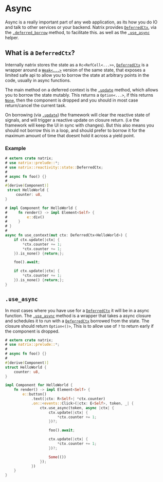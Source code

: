 # Async

Async is a really important part of any web application, as its how you do IO and talk to other services or your backend.
Natrix provides [`DeferredCtx`](reactivity::state::DeferredCtx), via the [`.deferred_borrow`](reactivity::state::State::deferred_borrow) method, to facilitate this. as well as the [`.use_async`](reactivity::state::State::use_async) helper.

## What is a `DeferredCtx`?

Internally natrix stores the state as a `Rc<RefCell<...>>`, [`DeferredCtx`](reactivity::state::DeferredCtx) is a wrapper around a [`Weak<...>`](std::rc::Weak) version of the same state, that exposes a limited safe api to allow you to borrow the state at arbitrary points in the code, usually in async functions.

The main method on a deferred context is the [`.update`](reactivity::state::DeferredCtx::update) method, which allows you to borrow the state mutably. This returns a `Option<...>`, if this returns [`None`](std::option::Option::None), then the component is dropped and you should in most case return/cancel the current task.

On borrowing (via [`.update`](reactivity::state::DeferredCtx::update)) the framework will clear the reactive state of signals, and will trigger a reactive update on closure return. (i.e the framework will keep the UI in sync with changes). But this also means you should not borrow this in a loop, and should prefer to borrow it for the maximum amount of time that doesnt hold it across a yield point.

### Example

```rust
# extern crate natrix;
# use natrix::prelude::*;
# use natrix::reactivity::state::DeferredCtx;
#
# async fn foo() {}
#
#[derive(Component)]
 struct HelloWorld {
     counter: u8,
}

# impl Component for HelloWorld {
#     fn render() -> impl Element<Self> {
#         e::div()
#     }
# }
#
async fn use_context(mut ctx: DeferredCtx<HelloWorld>) {
    if ctx.update(|ctx| {
        *ctx.counter += 1;
        *ctx.counter += 1;
    }).is_none() {return;}; 

    foo().await;

    if ctx.update(|ctx| {
        *ctx.counter += 1;
    }).is_none() {return;}; 
}
```

## `.use_async`

In most cases where you have use for a [`DeferredCtx`](reactivity::state::DeferredCtx) it will be in a async function.
The [`.use_async`](reactivity::state::State::use_async) method is a wrapper that takes a async closure and schedules it to run with a [`DeferredCtx`](reactivity::state::DeferredCtx) borrowed from the state. The closure should return `Option<()>`, This is to allow use of `?` to return early if the component is dropped.

```rust
# extern crate natrix;
# use natrix::prelude::*;
#
# async fn foo() {}
#
#[derive(Component)]
struct HelloWorld {
    counter: u8,
}

impl Component for HelloWorld {
    fn render() -> impl Element<Self> {
        e::button()
            .text(|ctx: R<Self>| *ctx.counter)
            .on::<events::Click>(|ctx: E<Self>, token, _| {
                ctx.use_async(token, async |ctx| {
                    ctx.update(|ctx| {
                        *ctx.counter += 1;
                    })?;

                    foo().await;

                    ctx.update(|ctx| {
                        *ctx.counter += 1;
                    })?;

                    Some(())
                });
            })
    }
}
```
